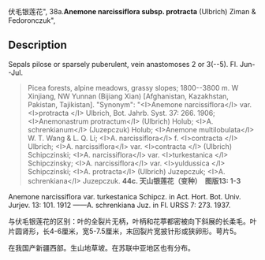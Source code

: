 伏毛银莲花",
38a.**Anemone narcissiflora subsp. protracta** (Ulbrich) Ziman & Fedoronczuk",

## Description
Sepals pilose or sparsely puberulent, vein anastomoses 2 or 3(--5). Fl. Jun--Jul.

> Picea forests, alpine meadows, grassy slopes; 1800--3800 m. W Xinjiang, NW Yunnan (Bijiang Xian) [Afghanistan, Kazakhstan, Pakistan, Tajikistan].
  "Synonym": "&lt;I&gt;Anemone narcissiflora&lt;/I&gt; var. &lt;I&gt;protracta &lt;/I&gt; Ulbrich, Bot. Jahrb. Syst. 37: 266. 1906; &lt;I&gt;Anemonastrum protractum&lt;/I&gt; (Ulbrich) Holub; &lt;I&gt;A. schrenkianum&lt;/I&gt; (Juzepczuk) Holub; &lt;I&gt;Anemone multilobulata&lt;/I&gt; W. T. Wang &amp; L. Q. Li; &lt;I&gt;A. narcissiflora&lt;/I&gt; f. &lt;I&gt;contracta &lt;/I&gt; Ulbrich; &lt;I&gt;A. narcissiflora&lt;/I&gt; var. &lt;I&gt;contracta &lt;/I&gt; (Ulbrich) Schipczinski; &lt;I&gt;A. narcissiflora&lt;/I&gt; var. &lt;I&gt;turkestanica &lt;/I&gt; Schipczinsky; &lt;I&gt;A. narcissiflora&lt;/I&gt; var. &lt;I&gt;yuldussica &lt;/I&gt; Schipczinski; &lt;I&gt;A. protracta&lt;/I&gt; (Ulbrich) Juzepczuk; &lt;I&gt;A. schrenkiana&lt;/I&gt; Juzepczuk.
**44c. 天山银莲花（变种）　图版13: 1-3**

Anemone narcissiflora var. turkestanica Schipcz. in Act. Hort. Bot. Univ. Jurjev. 13: 101. 1912 ——A. schrenkiana Juz. in Fl. URSS 7: 273. 1937.

与伏毛银莲花的区别：叶的全裂片无柄，叶柄和花葶都密被向下斜展的长柔毛。叶片圆肾形，长4-6厘米，宽5-7.5厘米，末回裂片宽披针形或狭卵形。萼片5。

在我国产新疆西部。生山地草坡。在苏联中亚地区也有分布。
